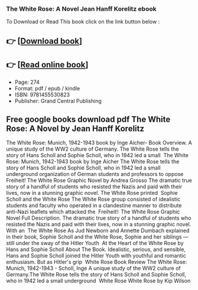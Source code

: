 ### The White Rose: A Novel Jean Hanff Korelitz ebook

To Download or Read This book click on the link button below :

## 👉  [**[Download book](http://get-pdfs.com/download.php?group=book&from=github.com&id=718026&lnk=1060 "Download book")**]

## 👉  [**[Read online book](http://get-pdfs.com/download.php?group=book&from=github.com&id=718026&lnk=1060 "Read online book")**]


* Page: 274
* Format: pdf / epub / kindle
* ISBN: 9781455530823
* Publisher: Grand Central Publishing



## Free google books download pdf The White Rose: A Novel by Jean Hanff Korelitz



 The White Rose: Munich, 1942-1943 book by Inge Aicher- Book Overview. A unique study of the WW2 culture of Germany. The White Rose tells the story of Hans Scholl and Sophie Scholl, who in 1942 led a small 
 The White Rose: Munich, 1942-1943 book by Inge Aicher The White Rose tells the story of Hans Scholl and Sophie Scholl, who in 1942 led a small underground organization of German students and professors to oppose 
 Freiheit! The White Rose Graphic Novel by Andrea Grosso The dramatic true story of a handful of students who resisted the Nazis and paid with their lives, now in a stunning graphic novel. The White Rose printed 
 Sophie Scholl and the White Rose The White Rose group consisted of idealistic students and faculty who operated in a clandestine manner to distribute anti-Nazi leaflets which attacked the 
 Freiheit!: The White Rose Graphic Novel Full Description. The dramatic true story of a handful of students who resisted the Nazis and paid with their lives, now in a stunning graphic novel. With an 
 The White Rose As Jud Newborn and Annette Dumbach explained in their book, Sophie Scholl and the White Rose, Sophie and her siblings — still under the sway of the Hitler Youth 
 At the Heart of the White Rose by Hans and Sophie Scholl About The Book. Idealistic, serious, and sensible, Hans and Sophie Scholl joined the Hitler Youth with youthful and romantic enthusiasm. But as Hitler&#039;s grip 
 White Rose Book Review 
 The White Rose: Munich, 1942-1943 - Scholl, Inge A unique study of the WW2 culture of Germany.The White Rose tells the story of Hans Scholl and Sophie Scholl, who in 1942 led a small underground 
 White Rose 
 White Rose by Kip Wilson 





